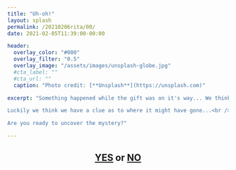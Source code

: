 ```yaml
---
title: "Uh-oh!"
layout: splash
permalink: /20210206rita/00/
date: 2021-02-05T11:39:00-00:00

header:
  overlay_color: "#000"
  overlay_filter: "0.5"
  overlay_image: "/assets/images/unsplash-globe.jpg"
  #cta_label: ""
  #cta_url: ""
  caption: "Photo credit: [**Unsplash**](https://unsplash.com)"

excerpt: "Something happened while the gift was on it's way... We think someone stole it!<br />

Luckily we think we have a clue as to where it might have gone...<br />

Are you ready to uncover the mystery?"

---
```

  

<center>
  <h2>
    <a href="https://www.albertsmysteries.com/20210206rita/01/">YES</a> or <a href="https://www.albertsmysteries.com/20210206rita/">NO</a>
  </h2>
<center>
  
